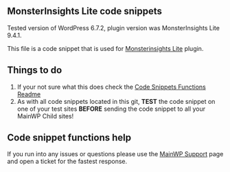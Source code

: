 ## MonsterInsights Lite code snippets

Tested version of WordPress 6.7.2, plugin version was MonsterInsights Lite 9.4.1.

This file is a code snippet that is used for [Monsterinsights Lite](https://wordpress.org/plugins/google-analytics-for-wordpress/) plugin. 

## Things to do

1. If your not sure what this does check the [Code Snippets Functions Readme](https://github.com/mainwp/Code-Snippets-Functions/blob/master/README.md)
2. As with all code snippets located in this git, **TEST** the code snippet on one of your test sites **BEFORE** sending the code snippet to all your MainWP Child sites!

## Code snippet functions help

If you run into any issues or questions please use the [MainWP Support](https://mainwp.com/support/) page and open a ticket for the fastest response.
